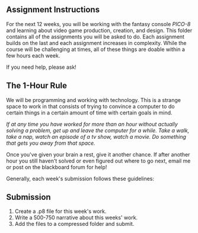 ## Assignment Instructions

For the next 12 weeks, you will be working with the fantasy console *PICO-8* and learning about video game production, creation, and design. This folder contains all of the assignments you will be asked to do. Each assignment builds on the last and each assignment increases in complexity. While the course will be challenging at times, all of these things are doable within a few hours each week. 

If you need help, please ask! 

## The 1-Hour Rule
We will be programming and working with technology. This is a strange space to work in that consists of trying to convince a computer to do certain things in a certain amount of time with certain goals in mind. 

*If at any time you have worked for more than an hour without actually solving a problem, get up and leave the computer for a while. Take a walk, take a nap, watch an episode of a tv show, watch a movie. Do something that gets you away from that space.*

Once you've given your brain a rest, give it another chance. If after another hour you still haven't solved or even figured out where to go next, email me or post on the blackboard forum for help!

Generally, each week's submission follows these guidelines:

## Submission
1. Create a .p8 file for this week's work.
1. Write a 500-750 narrative about this weeks' work. 
1. Add the files to a compressed folder and submit. 


